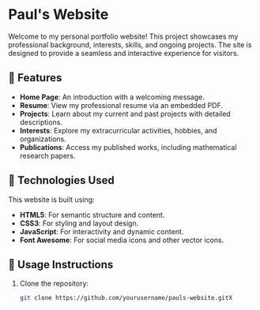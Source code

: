 # Paul's Website

Welcome to my personal portfolio website! This project showcases my professional background, interests, skills, and ongoing projects. The site is designed to provide a seamless and interactive experience for visitors.

## 🌟 Features

- **Home Page**: An introduction with a welcoming message.
- **Resume**: View my professional resume via an embedded PDF.
- **Projects**: Learn about my current and past projects with detailed descriptions.
- **Interests**: Explore my extracurricular activities, hobbies, and organizations.
- **Publications**: Access my published works, including mathematical research papers.

## 🚀 Technologies Used

This website is built using:

- **HTML5**: For semantic structure and content.
- **CSS3**: For styling and layout design.
- **JavaScript**: For interactivity and dynamic content.
- **Font Awesome**: For social media icons and other vector icons.

## 📖 Usage Instructions

1. Clone the repository:
   ```bash
   git clone https://github.com/yourusername/pauls-website.gitX
